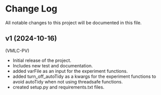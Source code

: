 Change Log
==========
All notable changes to this project will be documented in this file.


v1 (2024-10-16) 
-------------------
(VMLC-PV)
- Initial release of the project.
- Includes new test and documentation.
- added varFile as an input for the experiment functions.
- added turn_off_autoTidy as a kwargs for the experiment functions to avoid autoTidy when not using threadsafe functions.
- created setup.py and requirements.txt files.